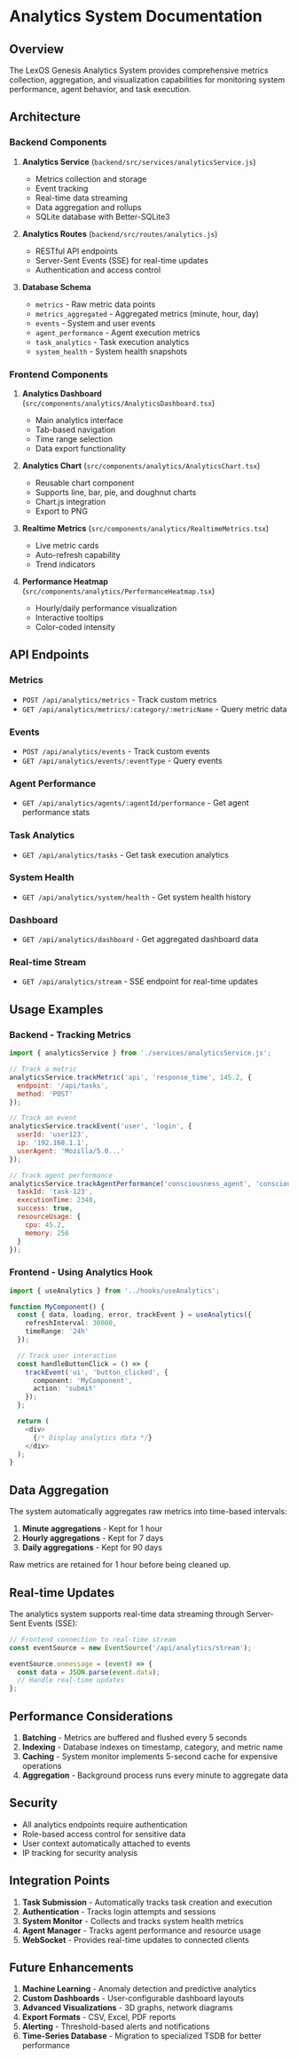 # Analytics System Documentation

## Overview

The LexOS Genesis Analytics System provides comprehensive metrics collection, aggregation, and visualization capabilities for monitoring system performance, agent behavior, and task execution.

## Architecture

### Backend Components

1. **Analytics Service** (`backend/src/services/analyticsService.js`)
   - Metrics collection and storage
   - Event tracking
   - Real-time data streaming
   - Data aggregation and rollups
   - SQLite database with Better-SQLite3

2. **Analytics Routes** (`backend/src/routes/analytics.js`)
   - RESTful API endpoints
   - Server-Sent Events (SSE) for real-time updates
   - Authentication and access control

3. **Database Schema**
   - `metrics` - Raw metric data points
   - `metrics_aggregated` - Aggregated metrics (minute, hour, day)
   - `events` - System and user events
   - `agent_performance` - Agent execution metrics
   - `task_analytics` - Task execution analytics
   - `system_health` - System health snapshots

### Frontend Components

1. **Analytics Dashboard** (`src/components/analytics/AnalyticsDashboard.tsx`)
   - Main analytics interface
   - Tab-based navigation
   - Time range selection
   - Data export functionality

2. **Analytics Chart** (`src/components/analytics/AnalyticsChart.tsx`)
   - Reusable chart component
   - Supports line, bar, pie, and doughnut charts
   - Chart.js integration
   - Export to PNG

3. **Realtime Metrics** (`src/components/analytics/RealtimeMetrics.tsx`)
   - Live metric cards
   - Auto-refresh capability
   - Trend indicators

4. **Performance Heatmap** (`src/components/analytics/PerformanceHeatmap.tsx`)
   - Hourly/daily performance visualization
   - Interactive tooltips
   - Color-coded intensity

## API Endpoints

### Metrics
- `POST /api/analytics/metrics` - Track custom metrics
- `GET /api/analytics/metrics/:category/:metricName` - Query metric data

### Events
- `POST /api/analytics/events` - Track custom events
- `GET /api/analytics/events/:eventType` - Query events

### Agent Performance
- `GET /api/analytics/agents/:agentId/performance` - Get agent performance stats

### Task Analytics
- `GET /api/analytics/tasks` - Get task execution analytics

### System Health
- `GET /api/analytics/system/health` - Get system health history

### Dashboard
- `GET /api/analytics/dashboard` - Get aggregated dashboard data

### Real-time Stream
- `GET /api/analytics/stream` - SSE endpoint for real-time updates

## Usage Examples

### Backend - Tracking Metrics

```javascript
import { analyticsService } from './services/analyticsService.js';

// Track a metric
analyticsService.trackMetric('api', 'response_time', 145.2, {
  endpoint: '/api/tasks',
  method: 'POST'
});

// Track an event
analyticsService.trackEvent('user', 'login', {
  userId: 'user123',
  ip: '192.168.1.1',
  userAgent: 'Mozilla/5.0...'
});

// Track agent performance
analyticsService.trackAgentPerformance('consciousness_agent', 'consciousness', {
  taskId: 'task-123',
  executionTime: 2340,
  success: true,
  resourceUsage: {
    cpu: 45.2,
    memory: 256
  }
});
```

### Frontend - Using Analytics Hook

```typescript
import { useAnalytics } from '../hooks/useAnalytics';

function MyComponent() {
  const { data, loading, error, trackEvent } = useAnalytics({
    refreshInterval: 30000,
    timeRange: '24h'
  });

  // Track user interaction
  const handleButtonClick = () => {
    trackEvent('ui', 'button_clicked', {
      component: 'MyComponent',
      action: 'submit'
    });
  };

  return (
    <div>
      {/* Display analytics data */}
    </div>
  );
}
```

## Data Aggregation

The system automatically aggregates raw metrics into time-based intervals:

1. **Minute aggregations** - Kept for 1 hour
2. **Hourly aggregations** - Kept for 7 days
3. **Daily aggregations** - Kept for 90 days

Raw metrics are retained for 1 hour before being cleaned up.

## Real-time Updates

The analytics system supports real-time data streaming through Server-Sent Events (SSE):

```javascript
// Frontend connection to real-time stream
const eventSource = new EventSource('/api/analytics/stream');

eventSource.onmessage = (event) => {
  const data = JSON.parse(event.data);
  // Handle real-time updates
};
```

## Performance Considerations

1. **Batching** - Metrics are buffered and flushed every 5 seconds
2. **Indexing** - Database indexes on timestamp, category, and metric name
3. **Caching** - System monitor implements 5-second cache for expensive operations
4. **Aggregation** - Background process runs every minute to aggregate data

## Security

- All analytics endpoints require authentication
- Role-based access control for sensitive data
- User context automatically attached to events
- IP tracking for security analysis

## Integration Points

1. **Task Submission** - Automatically tracks task creation and execution
2. **Authentication** - Tracks login attempts and sessions
3. **System Monitor** - Collects and tracks system health metrics
4. **Agent Manager** - Tracks agent performance and resource usage
5. **WebSocket** - Provides real-time updates to connected clients

## Future Enhancements

1. **Machine Learning** - Anomaly detection and predictive analytics
2. **Custom Dashboards** - User-configurable dashboard layouts
3. **Advanced Visualizations** - 3D graphs, network diagrams
4. **Export Formats** - CSV, Excel, PDF reports
5. **Alerting** - Threshold-based alerts and notifications
6. **Time-Series Database** - Migration to specialized TSDB for better performance